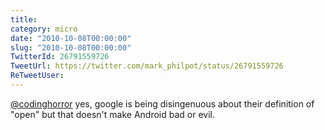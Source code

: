 ```yaml
---
title: 
category: micro
date: "2010-10-08T00:00:00"
slug: "2010-10-08T00:00:00"
TwitterId: 26791559726
TweetUrl: https://twitter.com/mark_philpot/status/26791559726
ReTweetUser: 
---
```


[@codinghorror](https://twitter.com/codinghorror) yes, google is being disingenuous about their definition of "open" but that doesn't make Android bad or evil.